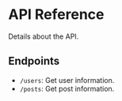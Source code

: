 # API Reference

Details about the API.

## Endpoints

- `/users`: Get user information.
- `/posts`: Get post information.

